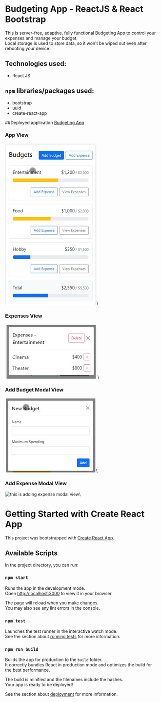 # Budgeting App - ReactJS & React Bootstrap
This is server-free, adaptive, fully functional Budgeting App to control your expenses and manage your budget.\
Local storage is used to store data, so it won't be wiped out even after rebooting your device.

## Technologies used:
- React JS

## ```npm``` libraries/packages used:
- bootstrap
- uuid
- create-react-app

##Deployed application
[Budgeting App](https://https://nervous-panini-3d8975.netlify.app/)

### App View
![this is what applooks like](assets/general_view.jpg)\

### Expenses View
![this is expenses modal view](assets/espenses_view.jpg)\

### Add Budget Modal View
![this is adding budget modal view](assets/adding_budget_view.jpg)\

### Add Expense Modal View
![this is adding expense modal view](adding_expense_view.jpg)\

# Getting Started with Create React App

This project was bootstrapped with [Create React App](https://github.com/facebook/create-react-app).

## Available Scripts

In the project directory, you can run:

### `npm start`

Runs the app in the development mode.\
Open [http://localhost:3000](http://localhost:3000) to view it in your browser.

The page will reload when you make changes.\
You may also see any lint errors in the console.

### `npm test`

Launches the test runner in the interactive watch mode.\
See the section about [running tests](https://facebook.github.io/create-react-app/docs/running-tests) for more information.

### `npm run build`

Builds the app for production to the `build` folder.\
It correctly bundles React in production mode and optimizes the build for the best performance.

The build is minified and the filenames include the hashes.\
Your app is ready to be deployed!

See the section about [deployment](https://facebook.github.io/create-react-app/docs/deployment) for more information.
